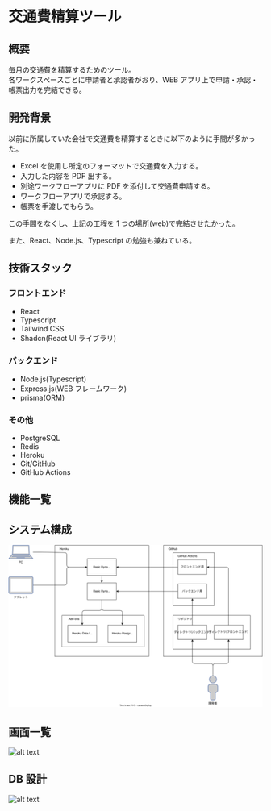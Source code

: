 # 交通費精算ツール

## 概要

毎月の交通費を精算するためのツール。  
各ワークスペースごとに申請者と承認者がおり、WEB アプリ上で申請・承認・帳票出力を完結できる。

## 開発背景

以前に所属していた会社で交通費を精算するときに以下のように手間が多かった。

- Excel を使用し所定のフォーマットで交通費を入力する。
- 入力した内容を PDF 出する。
- 別途ワークフローアプリに PDF を添付して交通費申請する。
- ワークフローアプリで承認する。
- 帳票を手渡しでもらう。

この手間をなくし、上記の工程を 1 つの場所(web)で完結させたかった。

また、React、Node.js、Typescript の勉強も兼ねている。

## 技術スタック

### フロントエンド

- React
- Typescript
- Tailwind CSS
- Shadcn(React UI ライブラリ)

### バックエンド

- Node.js(Typescript)
- Express.js(WEB フレームワーク)
- prisma(ORM)

### その他

- PostgreSQL
- Redis
- Heroku
- Git/GitHub
- GitHub Actions

## 機能一覧

## システム構成

![alt text](docs/システム構成図.drawio.svg)

## 画面一覧

![alt text](docs/画面一覧.svg)

## DB 設計

![alt text](docs/ER図.drawio.svg)

